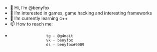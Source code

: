 - 👋 Hi, I’m @benyfox
- 👀 I’m interested in games, game hacking and interesting frameworks
- 🌱 I’m currently learning c++
- 📫 How to reach me: 
-                     tg - @g4mait
                      vk - benyfox
                      ds - benyfox#9009

<!---
benyfox/benyfox is a ✨ special ✨ repository because its `README.md` (this file) appears on your GitHub profile.
You can click the Preview link to take a look at your changes.
--->
